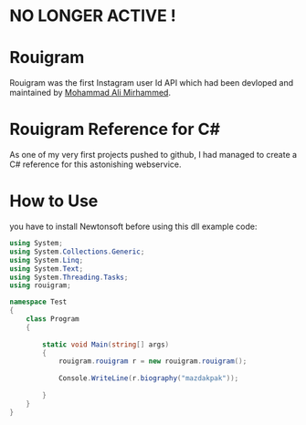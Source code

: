 # NO LONGER ACTIVE !

Rouigram
=========
Rouigram was the first Instagram user Id API which had been devloped and maintained by [Mohammad Ali Mirhammed](https://github.com/MohammadaliMirhamed/rouigram.py).

Rouigram Reference for C#  
=========================
As one of my very first projects pushed to github, I had managed to create a C# reference for this astonishing webservice.

How to Use
=========================
you have to install Newtonsoft before using this dll 
example code:

```c#
using System;
using System.Collections.Generic;
using System.Linq;
using System.Text;
using System.Threading.Tasks;
using rouigram;

namespace Test
{
    class Program
    {
    
        static void Main(string[] args)
        {
            rouigram.rouigram r = new rouigram.rouigram();
            
            Console.WriteLine(r.biography("mazdakpak"));
            
        }
    }
}
```
